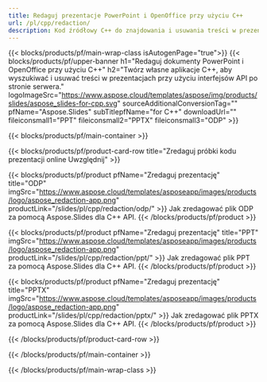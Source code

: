 ```yaml
---
title: Redaguj prezentacje PowerPoint i OpenOffice przy użyciu C++
url: /pl/cpp/redaction/
description: Kod źródłowy C++ do znajdowania i usuwania treści w prezentacjach PowerPoint i OpenOffice™
---
```


{{< blocks/products/pf/main-wrap-class isAutogenPage="true">}}
{{< blocks/products/pf/upper-banner h1="Redaguj dokumenty PowerPoint i OpenOffice przy użyciu C++" h2="Twórz własne aplikacje C++, aby wyszukiwać i usuwać treści w prezentacjach przy użyciu interfejsów API po stronie serwera." logoImageSrc="https://www.aspose.cloud/templates/aspose/img/products/slides/aspose_slides-for-cpp.svg" sourceAdditionalConversionTag="" pfName="Aspose.Slides" subTitlepfName="for C++" downloadUrl="" fileiconsmall1="PPT" fileiconsmall2="PPTX" fileiconsmall3="ODP" >}}

{{< blocks/products/pf/main-container >}}

{{< blocks/products/pf/product-card-row title="Zredaguj próbki kodu prezentacji online Uwzględnij" >}}

{{< blocks/products/pf/product pfName="Zredaguj prezentację" title="ODP" imgSrc="https://www.aspose.cloud/templates/asposeapp/images/products/logo/aspose_redaction-app.png" productLink="/slides/pl/cpp/redaction/odp/" >}}
Jak zredagować plik ODP za pomocą Aspose.Slides dla C++ API.
{{< /blocks/products/pf/product >}}

{{< blocks/products/pf/product pfName="Zredaguj prezentację" title="PPT" imgSrc="https://www.aspose.cloud/templates/asposeapp/images/products/logo/aspose_redaction-app.png" productLink="/slides/pl/cpp/redaction/ppt/" >}}
Jak zredagować plik PPT za pomocą Aspose.Slides dla C++ API.
{{< /blocks/products/pf/product >}}

{{< blocks/products/pf/product pfName="Zredaguj prezentację" title="PPTX" imgSrc="https://www.aspose.cloud/templates/asposeapp/images/products/logo/aspose_redaction-app.png" productLink="/slides/pl/cpp/redaction/pptx/" >}}
Jak zredagować plik PPTX za pomocą Aspose.Slides dla C++ API.
{{< /blocks/products/pf/product >}}



{{< /blocks/products/pf/product-card-row >}}

{{< /blocks/products/pf/main-container >}}
    
{{< /blocks/products/pf/main-wrap-class >}}